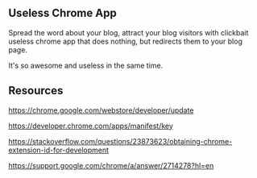 ## Useless Chrome App

Spread the word about your blog, attract your blog visitors with clickbait useless chrome app that does nothing, but redirects them to your blog page.

It's so awesome and useless in the same time.

## Resources

https://chrome.google.com/webstore/developer/update

https://developer.chrome.com/apps/manifest/key

https://stackoverflow.com/questions/23873623/obtaining-chrome-extension-id-for-development

https://support.google.com/chrome/a/answer/2714278?hl=en
